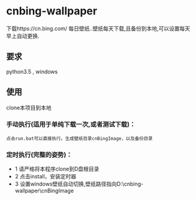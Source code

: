 # cnbing-wallpaper
下载https://cn.bing.com/  每日壁纸..壁纸每天下载,且备份到本地,可以设置每天早上自动更换.
## 要求
 python3.5 , windows
## 使用
clone本项目到本地

### 手动执行(适用于单纯下载一次,或者测试下载)：
    点击run.bat可以直接执行。生成壁纸目录cnBingImage，以及备份目录
    
### 定时执行(完整的姿势)：
- 1 请严格将本程序clone到D盘根目录
- 2 点击install，安装定时器
- 3 设置windows壁纸自动切换,壁纸路径指向D:\cnbing-wallpaper\cnBingImage
